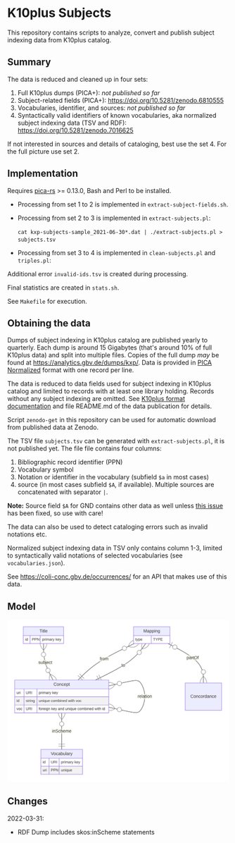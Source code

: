 # K10plus Subjects

This repository contains scripts to analyze, convert and publish subject indexing data from K10plus catalog.

## Summary

The data is reduced and cleaned up in four sets:

1. Full K10plus dumps (PICA+):
   *not published so far*
2. Subject-related fields (PICA+):
   <https://doi.org/10.5281/zenodo.6810555> 
3. Vocabularies, identifier, and sources:
   *not published so far*
4. Syntactically valid identifiers of known vocabularies, aka normalized subject indexing data (TSV and RDF):
   <https://doi.org/10.5281/zenodo.7016625>

If not interested in sources and details of cataloging, best use the set 4. For the full picture use set 2.

## Implementation

Requires [pica-rs](https://github.com/deutsche-nationalbibliothek/pica-rs) >= 0.13.0, Bash and Perl to be installed.

- Processing from set 1 to 2 is implemented in `extract-subject-fields.sh`.

- Processing from set 2 to 3 is implemented in `extract-subjects.pl`:

  `cat kxp-subjects-sample_2021-06-30*.dat | ./extract-subjects.pl > subjects.tsv`

- Processing from set 3 to 4 is implemented in `clean-subjects.pl` and `triples.pl`:

Additional error `invalid-ids.tsv` is created during processing.

Final statistics are created in `stats.sh`.

See `Makefile` for execution.

## Obtaining the data

Dumps of subject indexing in K10plus catalog are published yearly to quarterly. Each dump is around 15 Gigabytes (that's around 10% of full K10plus data) and split into multiple files. Copies of the full dump *may* be found at <https://analytics.gbv.de/dumps/kxp/>. Data is provided in [PICA Normalized](https://format.gbv.de/pica/normalized) format with one record per line. 

The data is reduced to data fields used for subject indexing in K10plus catalog and limited to records with at least one library holding. Records without any subject indexing are omitted. See [K10plus format documentation](https://format.k10plus.de/k10plushelp.pl?cmd=pplist&katalog=Standard#titel) and file README.md of the data publication for details.

Script `zenodo-get` in this repository can be used for automatic download from published data at Zenodo.

The TSV file `subjects.tsv` can be generated with `extract-subjects.pl`, it is not published yet. The file file contains four columns:

1. Bibliographic record identifier (PPN)
2. Vocabulary symbol
3. Notation or identifier in the vocabulary (subfield `$a` in most cases)
4. source (in most cases subfield `$A`, if available). Multiple sources are concatenated with separator `|`.

**Note:** Source field `$A` for GND contains other data as well unless [this issue](https://github.com/gbv/k10plus-subjects/issues/15) has been fixed, so use with care!

The data can also be used to detect cataloging errors such as invalid notations etc.

Normalized subject indexing data in TSV only contains column 1-3, limited to syntactically valid notations of selected vocabularies (see `vocabularies.json`).

See <https://coli-conc.gbv.de/occurrences/> for an API that makes use of this data.

## Model

![](model.svg)


## Changes

2022-03-31:
 - RDF Dump includes skos:inScheme statements
